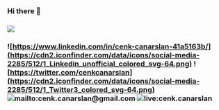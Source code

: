 ### Hi there 👋
### ![](https://media-exp1.licdn.com/dms/image/C5616AQHZGjnkruV7ew/profile-displaybackgroundimage-shrink_200_800/0?e=1600300800&v=beta&t=nKfjnCDFEuiGCCQZ35R6XRt7SWo2DPV5M3MtP1OHvnk)
### ![https://www.linkedin.com/in/cenk-canarslan-41a5163b/](https://cdn2.iconfinder.com/data/icons/social-media-2285/512/1_Linkedin_unofficial_colored_svg-64.png) ![https://twitter.com/cenkcanarslan](https://cdn2.iconfinder.com/data/icons/social-media-2285/512/1_Twitter3_colored_svg-64.png) ![mailto:cenk.canarslan@gmail.com](https://cdn2.iconfinder.com/data/icons/social-icons-color/512/gmail-64.png) ![live:cenk.canarslan](https://cdn4.iconfinder.com/data/icons/flat-brand-logo-2/512/skype-64.png)

<!--
**cenkc/cenkc** is a ✨ _special_ ✨ repository because its `README.md` (this file) appears on your GitHub profile.

Here are some ideas to get you started:

- 🔭 I’m currently working on ...
- 🌱 I’m currently learning ...
- 👯 I’m looking to collaborate on ...
- 🤔 I’m looking for help with ...
- 💬 Ask me about ...
- 📫 How to reach me: ...
- 😄 Pronouns: ...
- ⚡ Fun fact: ...
-->
